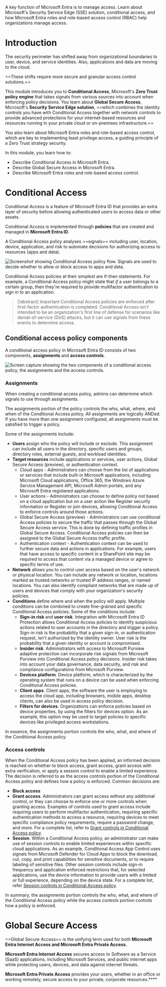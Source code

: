 A key function of Microsoft Entra is to manage access. Learn about Microsoft's Security Service Edge (SSE) solution, conditional access, and how Microsoft Entra roles and role-based access control (RBAC) help organizations manage access.

# Introduction

The security perimeter has shifted away from organizational boundaries to user, device, and service identities. Also, applications and data are moving to the cloud. 

==These shifts require more secure and granular access control solutions.==

This module introduces you to **Conditional Access**, Microsoft's **Zero Trust policy engine** that takes signals from various sources into account when enforcing policy decisions. You learn about **Global Secure Access**, Microsoft's **Security Service Edge solution**, ==which combines the identity controls you have with Conditional Access together with network controls to provide advanced protections for your internet-based resources and resources running in your private cloud or on-premises infrastructure.== 

You also learn about Microsoft Entra roles and role-based access control, which are key to implementing least privilege access, a guiding principle of a Zero Trust strategy security.

In this module, you learn how to:

- Describe Conditional Access in Microsoft Entra.
- Describe Global Secure Access in Microsoft Entra.
- Describe Microsoft Entra roles and role-based access control.

# Conditional Access

Conditional Access is a feature of Microsoft Entra ID that provides an extra layer of security before allowing authenticated users to access data or other assets. 

Conditional Access is implemented through **policies** that are created and managed in **Microsoft Entra ID**. 

A Conditional Access policy analyses ==signals== including user, location, device, application, and risk to automate decisions for authorizing access to resources (apps and data).

![Screenshot showing Conditional Access policy flow. Signals are used to decide whether to allow or block access to apps and data.](https://learn.microsoft.com/en-us/training/wwl-sci/explore-access-management-capabilities/media/conditional-access.png)

Conditional Access policies at their simplest are if-then statements. For example, a Conditional Access policy might state that _if_ a user belongs to a certain group, then they're required to provide multifactor authentication to sign in to an application.

>[!abstract] Important
Conditional Access policies are enforced after first-factor authentication is completed. Conditional Access isn't intended to be an organization's first line of defense for scenarios like denial-of-service (DoS) attacks, but it can use signals from these events to determine access.

## Conditional access policy components

A conditional access policy in Microsoft Entra ID consists of two components, **assignments** and **access controls**.

![Screen capture showing the two components of a conditional access policy, the assignments and the access controls.](https://learn.microsoft.com/en-us/training/wwl-sci/explore-access-management-capabilities/media/conditional-access-policy-components-v3.png)

### Assignments

When creating a conditional access policy, admins can determine which signals to use through assignments. 

The assignments portion of the policy controls the who, what, where, and when of the Conditional Access policy. All assignments are logically ANDed. If you have more than one assignment configured, all assignments must be satisfied to trigger a policy. 

Some of the assignments include:
- **Users** assign who the policy will include or exclude. This assignment can include all users in the directory, specific users and groups, directory roles, external guests, and workload identities.
- **Target resources** include applications or services, user actions, Global Secure Access (preview), or authentication context.
    - Cloud apps - Administrators can choose from the list of applications or services that include built-in Microsoft applications, including Microsoft Cloud applications, Office 365, the Windows Azure Service Management API, Microsoft Admin portals, and any Microsoft Entra registered applications.
    - User actions - Administrators can choose to define policy not based on a cloud application but on a user action like Register security information or Register or join devices, allowing Conditional Access to enforce controls around those actions.
    - Global Secure Access (preview) - Administrators can use conditional Access policies to secure the traffic that passes through the Global Secure Access service. This is done by defining traffic profiles in Global Secure Access. Conditional Access policies can then be assigned to the Global Secure Access traffic profile.
    - Authentication context - Authentication context can be used to further secure data and actions in applications. For example, users that have access to specific content in a SharePoint site may be required to access that content via a managed device or agree to specific terms of use.
- **Network** allows you to control user access based on the user's network or physical location. You can include any network or location, locations marked as trusted networks or trusted IP address ranges, or named locations. You can also identify compliant networks that are made up of users and devices that comply with your organization's security policies.
- **Conditions** define where and when the policy will apply. Multiple conditions can be combined to create fine-grained and specific Conditional Access policies. Some of the conditions include:
    - **Sign-in risk** and **user risk**. Integration with Microsoft Entra ID Protection allows Conditional Access policies to identify suspicious actions related to user accounts in the directory and trigger a policy. Sign-in risk is the probability that a given sign-in, or authentication request, isn't authorized by the identity owner. User risk is the probability that a given identity or account is compromised.
    - **Insider risk**. Administrators with access to Microsoft Purview adaptive protection can incorporate risk signals from Microsoft Purview into Conditional Access policy decisions. Insider risk takes into account your data governance, data security, and risk and compliance configurations from Microsoft Purview.
    - **Devices platform**. Device platform, which is characterized by the operating system that runs on a device can be used when enforcing Conditional Access policies.
    - **Client apps**. Client apps, the software the user is employing to access the cloud app, including browsers, mobile apps, desktop clients, can also be used in access policy decision.
    - **Filters for devices**. Organizations can enforce policies based on device properties, by using the filters for devices option. As an example, this option may be used to target policies to specific devices like privileged access workstations.

In essence, the assignments portion controls the who, what, and where of the Conditional Access policy.

### Access controls

When the Conditional Access policy has been applied, an informed decision is reached on whether to block access, grant access, grant access with extra verification, or apply a session control to enable a limited experience. The decision is referred to as the access controls portion of the Conditional Access policy and defines how a policy is enforced. Common decisions are:

- **Block access**
- **Grant access**. Administrators can grant access without any additional control, or they can choose to enforce one or more controls when granting access. Examples of controls used to grant access include requiring users to perform multifactor authentication, requiring specific authentication methods to access a resource, requiring devices to meet specific compliance policy requirements, require a password change, and more. For a complete list, refer to [Grant controls in Conditional Access policy](https://learn.microsoft.com/en-us/azure/active-directory/conditional-access/concept-conditional-access-grant).
- **Session**. Within a Conditional Access policy, an administrator can make use of session controls to enable limited experiences within specific cloud applications. As an example, Conditional Access App Control uses signals from Microsoft Defender for Cloud Apps to block the download, cut, copy, and print capabilities for sensitive documents, or to require labeling of sensitive files. Other session controls include sign-in frequency and application enforced restrictions that, for selected applications, use the device information to provide users with a limited or full experience, depending on the device state. For a complete list, refer [Session controls in Conditional Access policy](https://learn.microsoft.com/en-us/azure/active-directory/conditional-access/concept-conditional-access-session).

In summary, the assignments portion controls the who, what, and where of the Conditional Access policy while the access controls portion controls how a policy is enforced.


# Global Secure Access

==Global Secure Access== is the unifying term used for both **Microsoft Entra Internet Access and Microsoft Entra Private Access.**

**Microsoft Entra Internet Access** secures access to Software as a Service (SaaS) applications, including Microsoft Services, and public internet apps while protecting users, devices, and data against internet threats.

**Microsoft Entra Private Access** provides your users, whether in an office or working remotely, secure access to your private, corporate resources.****
